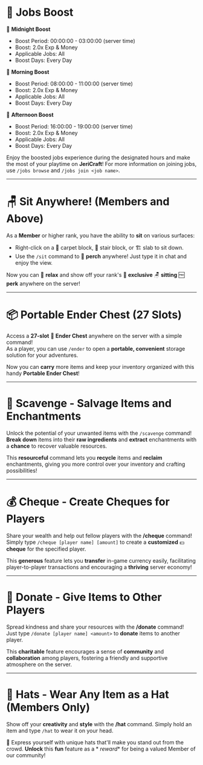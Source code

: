 # 💼 Jobs Boost

💸 **Midnight Boost**

- Boost Period: 00:00:00 - 03:00:00 (server time)
- Boost: 2.0x Exp & Money
- Applicable Jobs: All
- Boost Days: Every Day

💸 **Morning Boost**

- Boost Period: 08:00:00 - 11:00:00 (server time)
- Boost: 2.0x Exp & Money
- Applicable Jobs: All
- Boost Days: Every Day

💸 **Afternoon Boost**

- Boost Period: 16:00:00 - 19:00:00 (server time)
- Boost: 2.0x Exp & Money
- Applicable Jobs: All
- Boost Days: Every Day

Enjoy the boosted jobs experience during the designated hours and make the most of your playtime on **JeriCraft**! For
more information on joining jobs, use `/jobs browse` and `/jobs join <job name>`.

---

# 🪑 Sit Anywhere! (Members and Above)

As a **Member** or higher rank, you have the ability to **sit** on various surfaces:

- Right-click on a 🔲 carpet block, 📶 stair block, or 🏗️ slab to sit down.
- Use the `/sit` command to 🦅 **perch** anywhere! Just type it in chat and enjoy the view.

Now you can 🤩 **relax** and show off your rank's 🌟 **exclusive** 🪑 **sitting** 🆓 **perk** anywhere on the server!

---

# 📦 Portable Ender Chest (27 Slots)

Access a **27-slot** 🔮 **Ender Chest** anywhere on the server with a simple command!<br>
As a player, you can use `/ender` to open a **portable, convenient** storage solution for your adventures.

Now you can **carry** more items and keep your inventory organized with this handy **Portable Ender Chest**!

--- 

# 🔨 Scavenge - Salvage Items and Enchantments

Unlock the potential of your unwanted items with the `/scavenge` command!<br>
**Break down** items into their **raw ingredients** and **extract** enchantments with a **chance** to recover valuable
resources.

This **resourceful** command lets you **recycle** items and **reclaim** enchantments, giving you more control over your
inventory and crafting possibilities!

---

# 💰 Cheque - Create Cheques for Players

Share your wealth and help out fellow players with the **/cheque** command!<br>
Simply type `/cheque [player name] [amount]` to create a **customized** 💵 **cheque** for the specified player.

This **generous** feature lets you **transfer** in-game currency easily, facilitating player-to-player transactions and
encouraging a **thriving** server economy!

---

# 💝 Donate - Give Items to Other Players

Spread kindness and share your resources with the **/donate** command!<br>
Just type `/donate [player name] <amount>` to **donate** items to another player.

This **charitable** feature encourages a sense of **community** and **collaboration** among players, fostering a
friendly and supportive atmosphere on the server.

---

# 🎩 Hats - Wear Any Item as a Hat (Members Only)

Show off your **creativity** and **style** with the **/hat** command. Simply hold an item and type `/hat` to wear it on your head.

🙌 Express yourself with unique hats that'll make you stand out from the crowd. **Unlock** this **fun** feature as a *
*reward** for being a valued Member of our community!